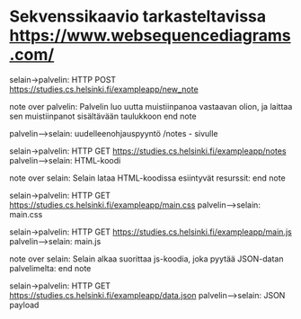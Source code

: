 # Sekvenssikaavio tarkasteltavissa https://www.websequencediagrams.com/

selain->palvelin: HTTP POST https://studies.cs.helsinki.fi/exampleapp/new_note

note over palvelin:
Palvelin luo uutta muistiinpanoa vastaavan olion,
ja laittaa sen muistiinpanot sisältävään taulukkoon
end note

palvelin-->selain: uudelleenohjauspyyntö /notes - sivulle


selain->palvelin: HTTP GET https://studies.cs.helsinki.fi/exampleapp/notes
palvelin-->selain: HTML-koodi

note over selain:
Selain lataa HTML-koodissa esiintyvät resurssit:
end note

selain->palvelin: HTTP GET https://studies.cs.helsinki.fi/exampleapp/main.css
palvelin-->selain: main.css

selain->palvelin: HTTP GET https://studies.cs.helsinki.fi/exampleapp/main.js
palvelin-->selain: main.js


note over selain:
Selain alkaa suorittaa js-koodia,
joka pyytää JSON-datan palvelimelta:
end note

selain->palvelin: HTTP GET https://studies.cs.helsinki.fi/exampleapp/data.json
palvelin-->selain: JSON payload




